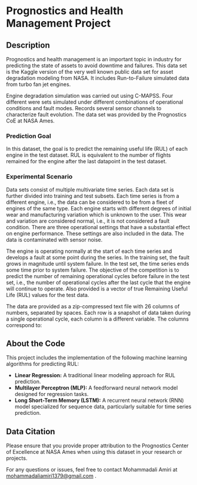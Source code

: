 # Prognostics and Health Management Project

## Description

Prognostics and health management is an important topic in industry for predicting the state of assets to avoid downtime and failures. This data set is the Kaggle version of the very well known public data set for asset degradation modeling from NASA. It includes Run-to-Failure simulated data from turbo fan jet engines.

Engine degradation simulation was carried out using C-MAPSS. Four different were sets simulated under different combinations of operational conditions and fault modes. Records several sensor channels to characterize fault evolution. The data set was provided by the Prognostics CoE at NASA Ames.

### Prediction Goal

In this dataset, the goal is to predict the remaining useful life (RUL) of each engine in the test dataset. RUL is equivalent to the number of flights remained for the engine after the last datapoint in the test dataset.

### Experimental Scenario

Data sets consist of multiple multivariate time series. Each data set is further divided into training and test subsets. Each time series is from a different engine, i.e., the data can be considered to be from a fleet of engines of the same type. Each engine starts with different degrees of initial wear and manufacturing variation which is unknown to the user. This wear and variation are considered normal, i.e., it is not considered a fault condition. There are three operational settings that have a substantial effect on engine performance. These settings are also included in the data. The data is contaminated with sensor noise.

The engine is operating normally at the start of each time series and develops a fault at some point during the series. In the training set, the fault grows in magnitude until system failure. In the test set, the time series ends some time prior to system failure. The objective of the competition is to predict the number of remaining operational cycles before failure in the test set, i.e., the number of operational cycles after the last cycle that the engine will continue to operate. Also provided is a vector of true Remaining Useful Life (RUL) values for the test data.

The data are provided as a zip-compressed text file with 26 columns of numbers, separated by spaces. Each row is a snapshot of data taken during a single operational cycle, each column is a different variable. The columns correspond to:

## About the Code

This project includes the implementation of the following machine learning algorithms for predicting RUL:

- **Linear Regression:** A traditional linear modeling approach for RUL prediction.
- **Multilayer Perceptron (MLP):** A feedforward neural network model designed for regression tasks.
- **Long Short-Term Memory (LSTM):** A recurrent neural network (RNN) model specialized for sequence data, particularly suitable for time series prediction.


## Data Citation

Please ensure that you provide proper attribution to the Prognostics Center of Excellence at NASA Ames when using this dataset in your research or projects.

For any questions or issues, feel free to contact Mohammadali Amiri at mohammadaliamiri1379@gmail.com  .
